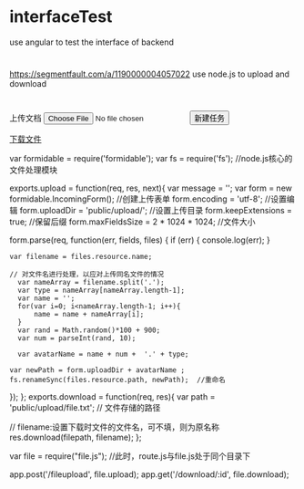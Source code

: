# interfaceTest
use angular to test the interface  of backend


#
https://segmentfault.com/a/1190000004057022 use node.js to upload and download
#
<!DOCTYPE html>
<html>
<head>
    <title>node.js实现表单上传与下载文件</title>
</head>
<body>
  <form action="/fileupload" method="post" enctype='multipart/form-data'  onsubmit="return checkTask(this)">
    <label for="resource">上传文档</label>
    <input type="file" id="resource" name="resource">
    <button type="submit">新建任务</button>
  </form>

  <a href="#">下载文件</a>
</body>
</html>



var formidable = require('formidable');
var fs = require('fs');  //node.js核心的文件处理模块

exports.upload = function(req, res, next){
  var message = '';
  var form = new formidable.IncomingForm();   //创建上传表单
    form.encoding = 'utf-8';        //设置编辑
    form.uploadDir = 'public/upload/';     //设置上传目录
    form.keepExtensions = true;     //保留后缀
    form.maxFieldsSize = 2 * 1024 * 1024;   //文件大小
  
  form.parse(req, function(err, fields, files) {
    if (err) {
      console.log(err);
    }  


    var filename = files.resource.name;

    // 对文件名进行处理，以应对上传同名文件的情况
      var nameArray = filename.split('.');
      var type = nameArray[nameArray.length-1];
      var name = '';
      for(var i=0; i<nameArray.length-1; i++){
          name = name + nameArray[i];
      }
      var rand = Math.random()*100 + 900;
      var num = parseInt(rand, 10);

      var avatarName = name + num +  '.' + type;

    var newPath = form.uploadDir + avatarName ;
    fs.renameSync(files.resource.path, newPath);  //重命名
  });
};
exports.download = function(req, res){
  var path = 'public/upload/file.txt';  // 文件存储的路径

  // filename:设置下载时文件的文件名，可不填，则为原名称
  res.download(filepath, filename); 
};


var file = require("file.js");  //此时，route.js与file.js处于同个目录下

app.post('/fileupload', file.upload);
app.get('/download/:id', file.download);

